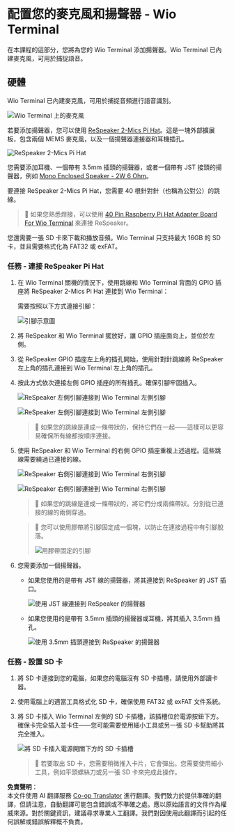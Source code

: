 <!--
CO_OP_TRANSLATOR_METADATA:
{
  "original_hash": "93d352de36526b8990e41dd538100324",
  "translation_date": "2025-08-25T00:31:56+00:00",
  "source_file": "6-consumer/lessons/1-speech-recognition/wio-terminal-microphone.md",
  "language_code": "tw"
}
-->
# 配置您的麥克風和揚聲器 - Wio Terminal

在本課程的這部分，您將為您的 Wio Terminal 添加揚聲器。Wio Terminal 已內建麥克風，可用於捕捉語音。

## 硬體

Wio Terminal 已內建麥克風，可用於捕捉音頻進行語音識別。

![Wio Terminal 上的麥克風](../../../../../translated_images/wio-mic.3f8c843dbe8ad917424037a93e3d25c62634add00a04dd8e091317b5a7a90088.tw.png)

若要添加揚聲器，您可以使用 [ReSpeaker 2-Mics Pi Hat](https://www.seeedstudio.com/ReSpeaker-2-Mics-Pi-HAT.html)。這是一塊外部擴展板，包含兩個 MEMS 麥克風，以及一個揚聲器連接器和耳機插孔。

![ReSpeaker 2-Mics Pi Hat](../../../../../translated_images/respeaker.f5d19d1c6b14ab1676d24ac2764e64fac5339046ae07be8b45ce07633d61b79b.tw.png)

您需要添加耳機、一個帶有 3.5mm 插頭的揚聲器，或者一個帶有 JST 接頭的揚聲器，例如 [Mono Enclosed Speaker - 2W 6 Ohm](https://www.seeedstudio.com/Mono-Enclosed-Speaker-2W-6-Ohm-p-2832.html)。

要連接 ReSpeaker 2-Mics Pi Hat，您需要 40 根針對針（也稱為公對公）的跳線。

> 💁 如果您熟悉焊接，可以使用 [40 Pin Raspberry Pi Hat Adapter Board For Wio Terminal](https://www.seeedstudio.com/40-Pin-Raspberry-Pi-Hat-Adapter-Board-For-Wio-Terminal-p-4730.html) 來連接 ReSpeaker。

您還需要一張 SD 卡來下載和播放音頻。Wio Terminal 只支持最大 16GB 的 SD 卡，並且需要格式化為 FAT32 或 exFAT。

### 任務 - 連接 ReSpeaker Pi Hat

1. 在 Wio Terminal 關機的情況下，使用跳線和 Wio Terminal 背面的 GPIO 插座將 ReSpeaker 2-Mics Pi Hat 連接到 Wio Terminal：

    需要按照以下方式連接引腳：

    ![引腳示意圖](../../../../../translated_images/wio-respeaker-wiring-0.767f80aa6508103880d256cdf99ee7219e190db257c7261e4aec219759dc67b9.tw.png)

1. 將 ReSpeaker 和 Wio Terminal 擺放好，讓 GPIO 插座面向上，並位於左側。

1. 從 ReSpeaker GPIO 插座左上角的插孔開始，使用針對針跳線將 ReSpeaker 左上角的插孔連接到 Wio Terminal 左上角的插孔。

1. 按此方式依次連接左側 GPIO 插座的所有插孔。確保引腳牢固插入。

    ![ReSpeaker 左側引腳連接到 Wio Terminal 左側引腳](../../../../../translated_images/wio-respeaker-wiring-1.8d894727f2ba24004824ee5e06b83b6d10952550003a3efb603182121521b0ef.tw.png)

    ![ReSpeaker 左側引腳連接到 Wio Terminal 左側引腳](../../../../../translated_images/wio-respeaker-wiring-2.329e1cbd306e754f8ffe56f9294794f4a8fa123860d76067a79e9ea385d1bf56.tw.png)

    > 💁 如果您的跳線是連成一條帶狀的，保持它們在一起——這樣可以更容易確保所有線都按順序連接。

1. 使用 ReSpeaker 和 Wio Terminal 的右側 GPIO 插座重複上述過程。這些跳線需要繞過已連接的線。

    ![ReSpeaker 右側引腳連接到 Wio Terminal 右側引腳](../../../../../translated_images/wio-respeaker-wiring-3.75b0be447e2fa9307a6a954f9ae8a71b77e39ada6a5ef1a059d341dc850fd90c.tw.png)

    ![ReSpeaker 右側引腳連接到 Wio Terminal 右側引腳](../../../../../translated_images/wio-respeaker-wiring-4.aa9cd434d8779437de720cba2719d83992413caed1b620b6148f6c8924889afb.tw.png)

    > 💁 如果您的跳線是連成一條帶狀的，將它們分成兩條帶狀。分別從已連接的線的兩側穿過。

    > 💁 您可以使用膠帶將引腳固定成一個塊，以防止在連接過程中有引腳脫落。
    >
    > ![用膠帶固定的引腳](../../../../../translated_images/wio-respeaker-wiring-5.af117c20acf622f3cd656ccd8f4053f8845d6aaa3af164d24cb7dbd54a4bb470.tw.png)

1. 您需要添加一個揚聲器。

    * 如果您使用的是帶有 JST 線的揚聲器，將其連接到 ReSpeaker 的 JST 插口。

      ![使用 JST 線連接到 ReSpeaker 的揚聲器](../../../../../translated_images/respeaker-jst-speaker.a441d177809df9458041a2012dd336dbb22c00a5c9642647109d2940a50d6fcc.tw.png)

    * 如果您使用的是帶有 3.5mm 插頭的揚聲器或耳機，將其插入 3.5mm 插孔。

      ![使用 3.5mm 插頭連接到 ReSpeaker 的揚聲器](../../../../../translated_images/respeaker-35mm-speaker.ad79ef4f128c7751f0abf854869b6b779c90c12ae3e48909944a7e48aeee3c7e.tw.png)

### 任務 - 設置 SD 卡

1. 將 SD 卡連接到您的電腦，如果您的電腦沒有 SD 卡插槽，請使用外部讀卡器。

1. 使用電腦上的適當工具格式化 SD 卡，確保使用 FAT32 或 exFAT 文件系統。

1. 將 SD 卡插入 Wio Terminal 左側的 SD 卡插槽，該插槽位於電源按鈕下方。確保卡完全插入並卡住——您可能需要使用細小工具或另一張 SD 卡幫助將其完全推入。

    ![將 SD 卡插入電源開關下方的 SD 卡插槽](../../../../../translated_images/wio-sd-card.acdcbe322fa4ee7f8f9c8cc015b3263964bb26ab5c7e25b41747988cc5280d64.tw.png)

    > 💁 若要取出 SD 卡，您需要稍微推入卡片，它會彈出。您需要使用細小工具，例如平頭螺絲刀或另一張 SD 卡來完成此操作。

**免責聲明**：  
本文件使用 AI 翻譯服務 [Co-op Translator](https://github.com/Azure/co-op-translator) 進行翻譯。我們致力於提供準確的翻譯，但請注意，自動翻譯可能包含錯誤或不準確之處。應以原始語言的文件作為權威來源。對於關鍵資訊，建議尋求專業人工翻譯。我們對因使用此翻譯而引起的任何誤解或錯誤解釋概不負責。
